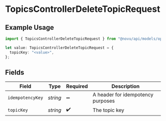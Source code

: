 # TopicsControllerDeleteTopicRequest

## Example Usage

```typescript
import { TopicsControllerDeleteTopicRequest } from "@novu/api/models/operations";

let value: TopicsControllerDeleteTopicRequest = {
  topicKey: "<value>",
};
```

## Fields

| Field                              | Type                               | Required                           | Description                        |
| ---------------------------------- | ---------------------------------- | ---------------------------------- | ---------------------------------- |
| `idempotencyKey`                   | *string*                           | :heavy_minus_sign:                 | A header for idempotency purposes  |
| `topicKey`                         | *string*                           | :heavy_check_mark:                 | The topic key                      |